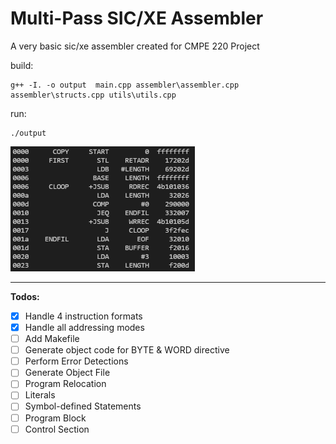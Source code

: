 # Multi-Pass SIC/XE Assembler
A very basic sic/xe assembler created for CMPE 220 Project

build:
```
g++ -I. -o output  main.cpp assembler\assembler.cpp assembler\structs.cpp utils\utils.cpp
```
run:
```
./output
```

  <img src="./output/sample_output.PNG" height=200>

---
**Todos:**
- [x] Handle 4 instruction formats
- [x] Handle all addressing modes
- [ ] Add Makefile
- [ ] Generate object code for BYTE & WORD directive
- [ ] Perform Error Detections
- [ ] Generate Object File
- [ ] Program Relocation
- [ ] Literals
- [ ] Symbol-defined Statements
- [ ] Program Block
- [ ] Control Section
